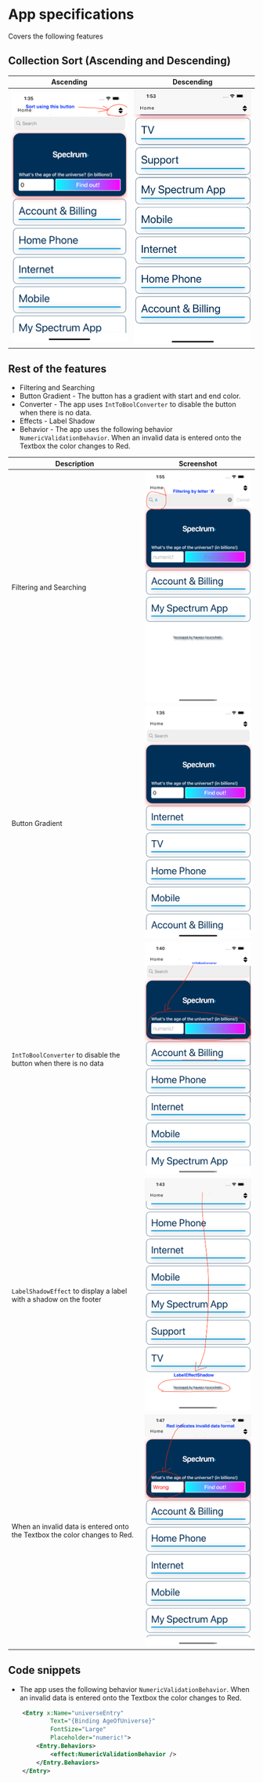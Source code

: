 # App specifications

Covers the following features

## Collection Sort (Ascending and Descending)

| Ascending  | Descending |
| ------------- | ------------- |
| ![Asc](/screenshots/sort-asc.png)  | ![D](/screenshots/sort-desc.png)  |

## Rest of the features

* Filtering and Searching
* Button Gradient - The button has a gradient with start and end color.
* Converter - The app uses `IntToBoolConverter` to disable the button when there is no data.
* Effects - Label Shadow
* Behavior - The app uses the following behavior `NumericValidationBehavior`. When an invalid data is entered onto the Textbox the color changes to Red.

| Description | Screenshot  
| ------------- | ------------- 
| Filtering and Searching | ![F](/screenshots/filter.png)  
| Button Gradient | ![Button](/screenshots/home.png)   
| `IntToBoolConverter` to disable the button when there is no data | ![Converter](/screenshots/converter.png)   
| `LabelShadowEffect` to display a label with a shadow on the footer | ![Button](/screenshots/footer.png)  
| When an invalid data is entered onto the Textbox the color changes to Red.  | ![Behavior](/screenshots/behavior.png)

## Code snippets

* The app uses the following behavior `NumericValidationBehavior`. When an invalid data is entered onto the Textbox the color changes to Red.

```xml
    <Entry x:Name="universeEntry"
            Text="{Binding AgeOfUniverse}"
            FontSize="Large"
            Placeholder="numeric!">
        <Entry.Behaviors>
            <effect:NumericValidationBehavior />
        </Entry.Behaviors>
    </Entry>
```




